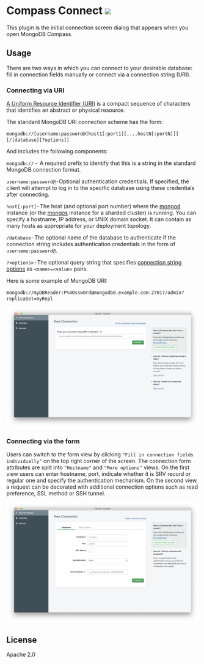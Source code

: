# Compass Connect [![][travis_img]][travis_url]

This plugin is the initial connection screen dialog that appears when you open MongoDB Compass.

## Usage

There are two ways in which you can connect to your desirable database: fill in connection fields manually or connect via a connection string (URI).

### Connecting via URI

[A Uniform Resource Identifier (URI)](https://medium.com/r/?url=https%3A%2F%2Ftools.ietf.org%2Fhtml%2Frfc3986) is a compact sequence of characters that identifies an abstract or physical resource.

The standard MongoDB URI connection scheme has the form:

```
mongodb://[username:password@]host1[:port1][,...hostN[:portN]]][/[database][?options]]
```

And includes the following components:

`mongodb://` -  A required prefix to identify that this is a string in the standard MongoDB connection format.

`username:password@` - Optional authentication credentials. If specified, the client will attempt to log in to the specific database using these credentials after connecting.

`host[:port]` - The host (and optional port number) where the [mongod](https://medium.com/r/?url=https%3A%2F%2Fdocs.mongodb.com%2Fmanual%2Freference%2Fprogram%2Fmongod%2F%23bin.mongod) instance (or the [mongos](https://medium.com/r/?url=https%3A%2F%2Fdocs.mongodb.com%2Fmanual%2Freference%2Fprogram%2Fmongos%2F%23bin.mongos) instance for a sharded cluster) is running. You can specify a hostname, IP address, or UNIX domain socket. It can contain as many hosts as appropriate for your deployment topology.

`/database` - The optional name of the database to authenticate if the connection string includes authentication credentials in the form of `username:password@`.

`?<options>` - The optional query string that specifies [connection string options](https://medium.com/r/?url=https%3A%2F%2Fdocs.mongodb.com%2Fmanual%2Freference%2Fconnection-string%2F%23connections-connection-options) as `<name>=<value>` pairs.

Here is some example of MongoDB URI:

```
mongodb://myDBReader:P%40ssw0rd@mongodb0.example.com:27017/admin?replicaSet=myRepl
```

![uri-view](./uri-view.png)

### Connecting via the form

Users can switch to the form view by clicking `"Fill in connection fields individually"` on the top right corner of the screen. The connection form attributes are split into `"Hostname"` and `"More options"` views. On the first view users can enter hostname, port, indicate whether it is SRV record or regular one and specify the authentication mechanism. On the second view, a request can be decorated with additional connection options such as read preference, SSL method or SSH tunnel.

![form-view](./form-view.png)

## License

Apache 2.0

[travis_img]: https://travis-ci.com/10gen/compass-connect.svg?token=ezEB2TnpPiu7XLo6ByZp&branch=master
[travis_url]: https://travis-ci.com/10gen/compass-connect
[npm_img]: https://img.shields.io/npm/v/@mongodb-js/compass-connect.svg?style=flat-square
[npm_url]: https://www.npmjs.org/package/@mongodb-js/compass-connect
